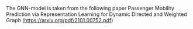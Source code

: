 The GNN-model is taken from the following paper
Passenger Mobility Prediction via Representation Learning
for Dynamic Directed and Weighted Graph
(https://arxiv.org/pdf/2101.00752.pdf)